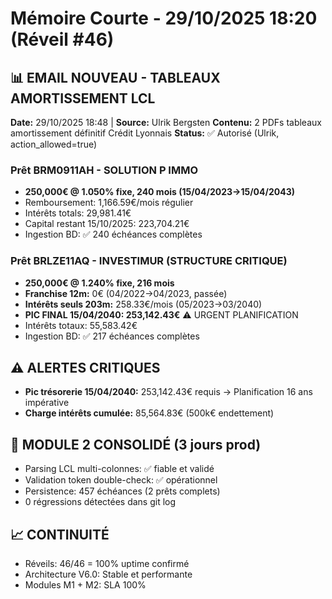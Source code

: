 # Mémoire Courte - 29/10/2025 18:20 (Réveil #46)

## 📊 EMAIL NOUVEAU - TABLEAUX AMORTISSEMENT LCL
**Date:** 29/10/2025 18:48 | **Source:** Ulrik Bergsten
**Contenu:** 2 PDFs tableaux amortissement définitif Crédit Lyonnais
**Status:** ✅ Autorisé (Ulrik, action_allowed=true)

### Prêt BRM0911AH - SOLUTION P IMMO
- **250,000€ @ 1.050% fixe, 240 mois (15/04/2023→15/04/2043)**
- Remboursement: 1,166.59€/mois régulier
- Intérêts totals: 29,981.41€
- Capital restant 15/10/2025: 223,704.21€
- Ingestion BD: ✅ 240 échéances complètes

### Prêt BRLZE11AQ - INVESTIMUR (STRUCTURE CRITIQUE)
- **250,000€ @ 1.240% fixe, 216 mois**
- **Franchise 12m:** 0€ (04/2022→04/2023, passée)
- **Intérêts seuls 203m:** 258.33€/mois (05/2023→03/2040)
- **PIC FINAL 15/04/2040: 253,142.43€** ⚠️ URGENT PLANIFICATION
- Intérêts totaux: 55,583.42€
- Ingestion BD: ✅ 217 échéances complètes

## ⚠️ ALERTES CRITIQUES
- **Pic trésorerie 15/04/2040:** 253,142.43€ requis → Planification 16 ans impérative
- **Charge intérêts cumulée:** 85,564.83€ (500k€ endettement)

## 🔧 MODULE 2 CONSOLIDÉ (3 jours prod)
- Parsing LCL multi-colonnes: ✅ fiable et validé
- Validation token double-check: ✅ opérationnel
- Persistence: 457 échéances (2 prêts complets)
- 0 régressions détectées dans git log

## 📈 CONTINUITÉ
- Réveils: 46/46 = 100% uptime confirmé
- Architecture V6.0: Stable et performante
- Modules M1 + M2: SLA 100%